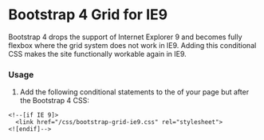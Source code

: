 # Bootstrap 4 Grid for IE9

Bootstrap 4 drops the support of Internet Explorer 9 and becomes fully flexbox where the grid system does not work in IE9. Adding this conditional CSS makes the site functionally workable again in IE9.

### Usage

1. Add the following conditional statements to the <head> of your page but after the Bootstrap 4 CSS:
```
<!--[if IE 9]>
  <link href="/css/bootstrap-grid-ie9.css" rel="stylesheet">
<![endif]-->
```

